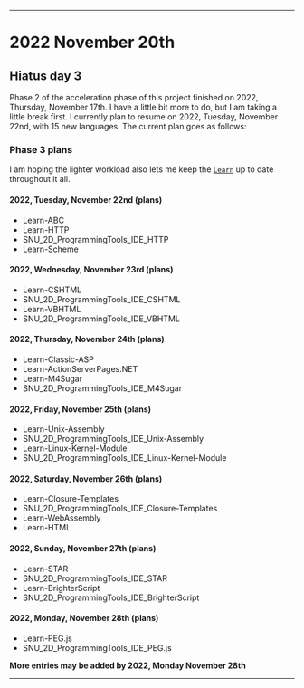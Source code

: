 
***

# 2022 November 20th

## Hiatus day 3

Phase 2 of the acceleration phase of this project finished on 2022, Thursday, November 17th. I have a little bit more to do, but I am taking a little break first. I currently plan to resume on 2022, Tuesday, November 22nd, with 15 new languages. The current plan goes as follows:

### Phase 3 plans

I am hoping the lighter workload also lets me keep the [`Learn`](https://github.com/seanpm2001/Learn/) up to date throughout it all.

#### 2022, Tuesday, November 22nd (plans)

- Learn-ABC
- Learn-HTTP
- SNU_2D_ProgrammingTools_IDE_HTTP
- Learn-Scheme

#### 2022, Wednesday, November 23rd (plans)

- Learn-CSHTML
- SNU_2D_ProgrammingTools_IDE_CSHTML
- Learn-VBHTML
- SNU_2D_ProgrammingTools_IDE_VBHTML

#### 2022, Thursday, November 24th (plans)

- Learn-Classic-ASP
- Learn-ActionServerPages.NET
- Learn-M4Sugar
- SNU_2D_ProgrammingTools_IDE_M4Sugar

#### 2022, Friday, November 25th (plans)

- Learn-Unix-Assembly
- SNU_2D_ProgrammingTools_IDE_Unix-Assembly
- Learn-Linux-Kernel-Module
- SNU_2D_ProgrammingTools_IDE_Linux-Kernel-Module

#### 2022, Saturday, November 26th (plans)

- Learn-Closure-Templates
- SNU_2D_ProgrammingTools_IDE_Closure-Templates
- Learn-WebAssembly
- Learn-HTML

#### 2022, Sunday, November 27th (plans)

- Learn-STAR
- SNU_2D_ProgrammingTools_IDE_STAR
- Learn-BrighterScript
- SNU_2D_ProgrammingTools_IDE_BrighterScript

#### 2022, Monday, November 28th (plans)

- Learn-PEG.js
- SNU_2D_ProgrammingTools_IDE_PEG.js

**More entries may be added by 2022, Monday November 28th**

***
